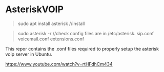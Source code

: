 # AsteriskVOIP

>sudo apt install asterisk //install

>sudo asterisk -r //check
config files are in /etc/asterisk.
sip.conf
voicemail.conf
extensions.conf

This repor contains the .conf files required to properly setup the asterisk voip server in Ubuntu.


https://www.youtube.com/watch?v=rtHFdhCm434
